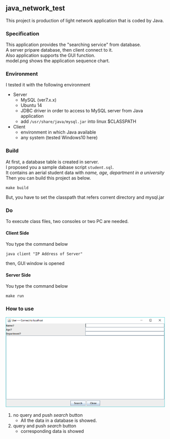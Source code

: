 ## java_network_test
This project is production of light network application that is coded by Java.

### Specification
This application provides the "searching service" from database.  
A server pripare database, then client connect to it.  
Also application supports the GUI function.  
model.png shows the application sequence chart.  

### Environment
I tested it with the following environment

- Server
    - MySQL (ver7.x.x)
    - Ubuntu 14
    - JDBC driver in order to access to MySQL server from Java application
    - add ```/usr/share/java/mysql.jar``` into linux $CLASSPATH 
- Client
    - environment in which Java available
    - any system (tested Windows10 here)

### Build
At first, a database table is created in server.  
I proposed you a sample dabase script ```student.sql```.  
It contains an aerial student data with *name, age, department in a university*  
Then you can build this project as below.

```
make build
```

But, you have to set the classpath that refers corrent directory and mysql.jar

### Do
To execute class files, two consoles or two PC are needed.
#### Client Side

You type the command below
```
java client "IP Address of Server"
```

then, GUI window is opened

#### Server Side
You type the command below

```
make run
```

### How to use

![GUI](sampleGUI.png "GUI")

1. no query and push *search* button
    - All the data in a database is showed.
2. query and push *search* button
    - corresponding data is showed
